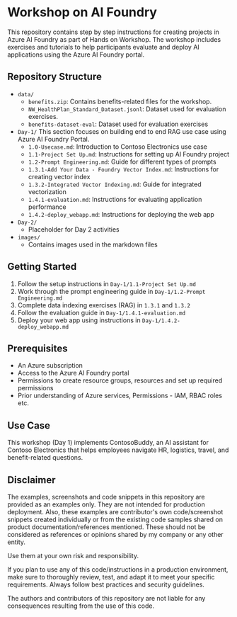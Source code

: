 # Workshop on AI Foundry

This repository contains step by step instructions for creating projects in Azure AI Foundry as part of Hands on Workshop. 
The workshop includes exercises and tutorials to help participants evaluate and deploy AI applications using the Azure AI Foundry portal.

## Repository Structure

- `data/`
  - `benefits.zip`: Contains benefits-related files for the workshop.
  - `NW_HealthPlan_Standard_Dataset.jsonl`: Dataset used for evaluation exercises.
  - `benefits-dataset-eval`: Dataset used for evaluation exercises
- `Day-1/`
    This section focuses on building end to end RAG use case using Azure AI Foundry Portal. 
  - `1.0-Usecase.md`: Introduction to Contoso Electronics use case
  - `1.1-Project Set Up.md`: Instructions for setting up AI Foundry project
  - `1.2-Prompt Engineering.md`: Guide for different types of prompts
  - `1.3.1-Add Your Data - Foundry Vector Index.md`: Instructions for creating vector index
  - `1.3.2-Integrated Vector Indexing.md`: Guide for integrated vectorization
  - `1.4.1-evaluation.md`: Instructions for evaluating application performance
  - `1.4.2-deploy_webapp.md`: Instructions for deploying the web app
- `Day-2/`
  - Placeholder for Day 2 activities
- `images/`
  - Contains images used in the markdown files

## Getting Started

1. Follow the setup instructions in `Day-1/1.1-Project Set Up.md`
2. Work through the prompt engineering guide in `Day-1/1.2-Prompt Engineering.md`
3. Complete data indexing exercises (RAG) in `1.3.1` and `1.3.2`
4. Follow the evaluation guide in `Day-1/1.4.1-evaluation.md`
5. Deploy your web app using instructions in `Day-1/1.4.2-deploy_webapp.md`

## Prerequisites

- An Azure subscription
- Access to the Azure AI Foundry portal
- Permissions to create resource groups, resources and set up required permissions 
- Prior understanding of Azure services, Permissions - IAM, RBAC roles etc.


## Use Case

This workshop (Day 1) implements ContosoBuddy, an AI assistant for Contoso Electronics that helps employees navigate HR, logistics, travel, and benefit-related questions.

## Disclaimer

The examples, screenshots and code snippets in this repository are provided as an examples only. They are not intended for production deployment. Also, these examples are contributor's own code/screenshot snippets created individually or from the existing code samples shared on product documentation/references mentioned. These should not be considered as references or opinions shared by my company or any other entity.

Use them at your own risk and responsibility.

If you plan to use any of this code/instructions in a production environment, make sure to thoroughly review, test, and adapt it to meet your specific requirements. Always follow best practices and security guidelines.

The authors and contributors of this repository are not liable for any consequences resulting from the use of this code.